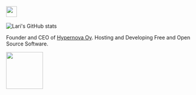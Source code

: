 ### <img src="https://github.com/TheDudeThatCode/TheDudeThatCode/blob/master/Assets/Hi.gif" width="29px" />

![Lari's GitHub stats](https://github-readme-stats.vercel.app/api?username=taskula&show_icons=true&theme=gruvbox)

Founder and CEO of [Hypernova Oy](https://www.hypernova.fi). Hosting and Developing Free and Open Source Software.

<img src="https://www.hypernova.fi/wp-content/uploads/2018/10/hypernova-white-gradient-no-text-1024x1024.png.webp" width="100px" />


<!--
**taskula/taskula** is a ✨ _special_ ✨ repository because its `README.md` (this file) appears on your GitHub profile.

Here are some ideas to get you started:

- 🔭 I’m currently working on ...
- 🌱 I’m currently learning ...
- 👯 I’m looking to collaborate on ...
- 🤔 I’m looking for help with ...
- 💬 Ask me about ...
- 📫 How to reach me: ...
- 😄 Pronouns: ...
- ⚡ Fun fact: ...
-->
